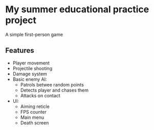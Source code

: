 # My summer educational practice project
A simple first-person game

## Features
- Player movement
- Projectile shooting
- Damage system
- Basic enemy AI:
  - Patrols betwee random points
  - Detects player and chases them
  - Attacks on contact
 - UI:
   - Aiming reticle
   - FPS counter
   - Main menu
   - Death screen
